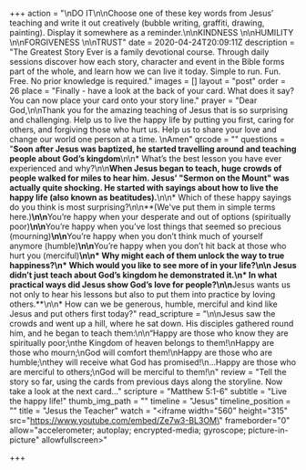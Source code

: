 +++
action = "\nDO IT\n\nChoose one of these key words from Jesus’ teaching and write it out creatively (bubble writing, graffiti, drawing, painting). Display it somewhere as a reminder.\n\nKINDNESS \n\nHUMILITY \n\nFORGIVENESS \n\nTRUST"
date = 2020-04-24T20:09:11Z
description = "The Greatest Story Ever is a family devotional course.  Through daily sessions discover how each story, character and event in the Bible forms part of the whole, and learn how we can live it today. Simple to run. Fun. Free. No prior knowledge is required."
images = []
layout = "post"
order = 26
place = "Finally - have a look at the back of your card. What does it say? You can now place your card onto your story line."
prayer = "Dear God,\n\nThank you for the amazing teaching of Jesus that is so surprising and challenging. Help us to live the happy life by putting you first, caring for others, and forgiving those who hurt us. Help us to share your love and change our world one person at a time.  \nAmen"
qrcode = ""
questions = "**Soon after Jesus was baptized, he started travelling around and teaching people about God’s kingdom**\n\n* What’s the best lesson you have ever experienced and why?\n\n**When Jesus began to teach, huge crowds of people walked for miles to hear him.  Jesus’ \"Sermon on the Mount\" was actually quite shocking. He started with sayings about how to live the happy life (also known as beatitudes).**\n\n* Which of these happy sayings do you think is most surprising?\n\n**(We've put them in simple terms here.)**\n\n**You’re happy when your desperate and out of options (spiritually poor)**\n\n**You’re happy when you’ve lost things that seemed so precious (mourning)**\n\n**You’re happy when you don’t think much of yourself anymore (humble)**\n\n**You’re happy when you don’t hit back at those who hurt you (merciful)**\n\n* Why might each of them unlock the way to true happiness?\n* Which would you like to see more of in your life?\n\n  **Jesus didn’t just teach about God’s kingdom he demonstrated it.**\n* In what practical ways did Jesus show God’s love for people?\n\n**Jesus wants us not only to hear his lessons but also to put them into practice by loving others.**\n\n* How can we be generous, humble, merciful and kind like Jesus and put others first today?"
read_scripture = "\n\nJesus saw the crowds and went up a hill, where he sat down. His disciples gathered round him, and he began to teach them:\n\n“Happy are those who know they are spiritually poor;\nthe Kingdom of heaven belongs to them!\nHappy are those who mourn;\nGod will comfort them!\nHappy are those who are humble;\nthey will receive what God has promised!\n…Happy are those who are merciful to others;\nGod will be merciful to them!\n"
review = "Tell the story so far, using the cards from previous days along the storyline.   Now take a look at the next card…"
scripture = "Matthew 5:1-6"
subtitle = "Live the happy life!"
thumb_img_path = ""
timeline = "Jesus"
timeline_position = ""
title = "Jesus the Teacher"
watch = "<iframe width=\"560\" height=\"315\" src=\"https://www.youtube.com/embed/Ze7w3-BL3OM\" frameborder=\"0\" allow=\"accelerometer; autoplay; encrypted-media; gyroscope; picture-in-picture\" allowfullscreen></iframe>"

+++

